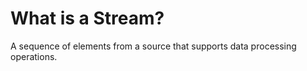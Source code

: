 
# What is a Stream?

A sequence of elements from a source that supports data processing operations.

